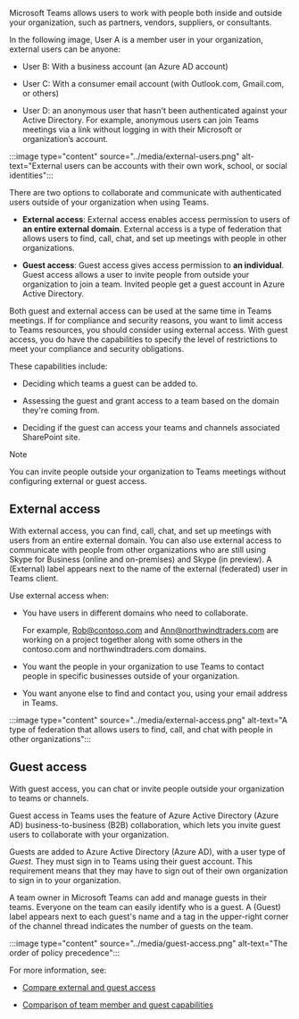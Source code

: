 Microsoft Teams allows users to work with people both inside and outside your organization, such as partners, vendors, suppliers, or consultants. 

In the following image, User A is a member user in your organization, external users can be anyone:

* User B: With a business account (an Azure AD account)

* User C: With a consumer email account (with Outlook.com, Gmail.com, or others)

* User D: an anonymous user that hasn't been authenticated against your Active Directory. For example, anonymous users can join Teams meetings via a link without logging in with their Microsoft or organization’s account.

:::image type="content" source="../media/external-users.png" alt-text="External users can be accounts with their own work, school, or social identities":::

There are two options to collaborate and communicate with authenticated users outside of your organization when using Teams.

* **External access**: External access enables access permission to users of **an entire external domain**. External access is a type of federation that allows users to find, call, chat, and set up meetings with people in other organizations.

* **Guest access**: Guest access gives access permission to **an individual**. Guest access allows a user to invite people from outside your organization to join a team. Invited people get a guest account in Azure Active Directory.  

Both guest and external access can be used at the same time in Teams meetings. If for compliance and security reasons, you want to limit access to Teams resources, you should consider using external access. With guest access, you do have the capabilities to specify the level of restrictions to meet your compliance and security obligations.

These capabilities include:

* Deciding which teams a guest can be added to.

* Assessing the guest and grant access to a team based on the domain they're coming from.

* Deciding if the guest can access your teams and channels associated SharePoint site.

> [!NOTE]
> You can invite people outside your organization to Teams meetings without configuring external or guest access.

## External access

With external access, you can find, call, chat, and set up meetings with users from an entire external domain. You can also use external access to communicate with people from other organizations who are still using Skype for Business (online and on-premises) and Skype (in preview). A (External) label appears next to the name of the external (federated) user in Teams client.

Use external access when:  ‎

* You have users in different domains who need to collaborate.

    For example, Rob@contoso.com and Ann@northwindtraders.com are working on a project together along with some others in the contoso.com and northwindtraders.com domains.

* You want the people in your organization to use Teams to contact people in specific businesses outside of your organization.

* You want anyone else to find and contact you, using your email address in Teams.

:::image type="content" source="../media/external-access.png" alt-text="A type of federation that allows users to find, call, and chat with people in other organizations":::

## Guest access

With guest access, you can chat or invite people outside your organization to teams or channels.

Guest access in Teams uses the feature of
Azure Active Directory (Azure AD) business-to-business (B2B) collaboration, which lets you invite guest users to collaborate with your organization.

Guests are added to Azure Active Directory (Azure AD), with a user type of *Guest*. They must sign in to Teams using their guest account. This requirement means that they may have to sign out of their own organization to sign in to your organization.

A team owner in Microsoft Teams can add and manage guests in their teams. Everyone on the team can easily identify who is a guest. A (Guest) label appears next to each guest's name and a tag in the upper-right corner of the channel thread indicates the number of guests on the team.

:::image type="content" source="../media/guest-access.png" alt-text="The order of policy precedence":::

For more information, see:

* [Compare external and guest access](https://docs.microsoft.com/microsoftteams/communicate-with-users-from-other-organizations#compare-external-and-guest-access?azure-portal=true)

* [Comparison of team member and guest capabilities](https://docs.microsoft.com/microsoftteams/guest-experience#comparison-of-team-member-and-guest-capabilities?azure-portal=true)
